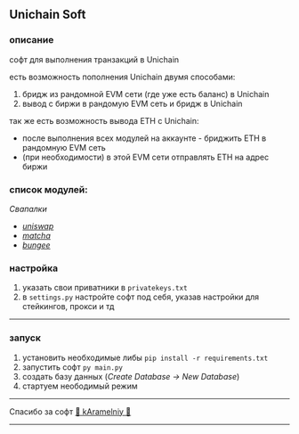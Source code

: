 ## Unichain Soft

### описание
софт для выполнения транзакций в Unichain

есть возможность пополнения Unichain двумя способами:
1. бридж из рандомной EVM сети (где уже есть баланс) в Unichain
2. вывод с биржи в рандомую EVM сеть и бридж в Unichain

так же есть возможность вывода ETH с Unichain:
* после выполнения всех модулей на аккаунте - бриджить ETH в рандомную EVM сеть
* (при необходимости) в этой EVM сети отправлять ETH на адрес биржи


### список модулей:
*Свапалки*
- [*uniswap*](https://app.uniswap.org/)
- [*matcha*](https://matcha.xyz/)
- [*bungee*](https://new.bungee.exchange/)


### настройка

1. указать свои приватники в `privatekeys.txt`
2. в `settings.py` настройте софт под себя, указав настройки для стейкингов, прокси и тд

---

### запуск

1. установить необходимые либы `pip install -r requirements.txt`
2. запустить софт `py main.py`
3. создать базу данных (*Create Database -> New Database*)
4. стартуем неободимый режим

---

Спасибо за софт [🍭 kAramelniy 🍭](https://t.me/kAramelniy)

---
